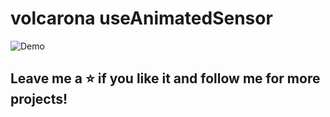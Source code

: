 # volcarona useAnimatedSensor

![Demo](./demo.gif)

## Leave me a ⭐️ if you like it and follow me for more projects!
